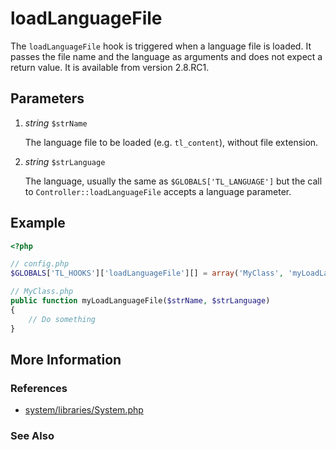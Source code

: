 # loadLanguageFile


The `loadLanguageFile` hook is triggered when a language file is loaded. It passes the file name and the language as arguments and does not expect a return value. It is available from version 2.8.RC1.


## Parameters 

1. *string* `$strName`

	The language file to be loaded (e.g. `tl_content`), without file extension.

2. *string* `$strLanguage`

	The language, usually the same as `$GLOBALS['TL_LANGUAGE']` but the call to `Controller::loadLanguageFile` accepts a language parameter.


## Example 

```php
<?php

// config.php
$GLOBALS['TL_HOOKS']['loadLanguageFile'][] = array('MyClass', 'myLoadLanguageFile');

// MyClass.php
public function myLoadLanguageFile($strName, $strLanguage)
{
    // Do something
}
```


## More Information


### References

- [system/libraries/System.php](https://github.com/contao/core/blob/2.11.7/system/libraries/System.php#L427)


### See Also

